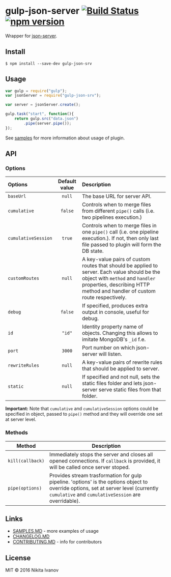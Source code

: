 # gulp-json-server [![Build Status](https://travis-ci.org/GrafGenerator/gulp-json-server.svg?branch=master)](https://travis-ci.org/GrafGenerator/gulp-json-server) [![npm version](https://badge.fury.io/js/gulp-json-srv.svg)](https://badge.fury.io/js/gulp-json-srv)

Wrapper for [json-server](https://github.com/typicode/json-server).


## Install

```
$ npm install --save-dev gulp-json-srv
```


## Usage
```js
var gulp = require("gulp");
var jsonServer = require("gulp-json-srv");

var server = jsonServer.create();

gulp.task("start", function(){
    return gulp.src("data.json")
        .pipe(server.pipe());
});
```

See [samples](SAMPLES.md) for more information about usage of plugin.


## API

### Options

| Options | Default value | Description |
|:---|:---:|:---|
|`baseUrl`|`null`|The base URL for server API.|
|`cumulative`|`false`|Controls when to merge files from different `pipe()` calls (i.e. two pipelines execution.)|
|`cumulativeSession`|`true`|Controls when to merge files in one `pipe()` call (i.e. one pipeline execution.). If not, then only last file passed to plugin will form the DB state.|
|`customRoutes`|`null`|A key-value pairs of custom routes that should be applied to server. Each value should be the object with `method` and `handler` properties, describing HTTP method and handler of custom route respectively.|
|`debug`|`false`|If specified, produces extra output in console, useful for debug.|
|`id`|`"id"`|Identity property name of objects. Changing this allows to imitate MongoDB's `_id` f.e.|
|`port`|`3000`|Port number on which json-server will listen.|
|`rewriteRules`|`null`|A key-value pairs of rewrite rules that should be applied to server.|
|`static`|`null`|If specified and not null, sets the static files folder and lets json-server serve static files from that folder.|

**Important:** Note that `cumulative` and `cumulativeSession` options could be specified in object, passed to `pipe()` method and they will override one set at server level.

### Methods
| Method | Description |
|---|---|
|`kill(callback)`|Immediately stops the server and closes all opened connections. If `callback` is provided, it will be called once server stoped.|
|`pipe(options)`|Provides stream trasformation for gulp pipeline. 'options' is the options object to override options, set at server level (currently `cumulative` and `cumulativeSession` are overridable). |

## Links

* [SAMPLES.MD](SAMPLES.md) - more examples of usage
* [CHANGELOG.MD](CHANGELOG.md)
* [CONTRIBUTING.MD](CONTRIBUTING.md) - info for contributors

## License

MIT © 2016 Nikita Ivanov
